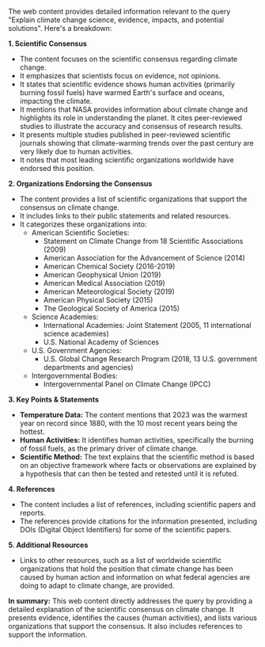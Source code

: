 The web content provides detailed information relevant to the query "Explain climate change science, evidence, impacts, and potential solutions". Here's a breakdown:

**1. Scientific Consensus**

*   The content focuses on the scientific consensus regarding climate change.
*   It emphasizes that scientists focus on evidence, not opinions.
*   It states that scientific evidence shows human activities (primarily burning fossil fuels) have warmed Earth's surface and oceans, impacting the climate.
*   It mentions that NASA provides information about climate change and highlights its role in understanding the planet. It cites peer-reviewed studies to illustrate the accuracy and consensus of research results.
*   It presents multiple studies published in peer-reviewed scientific journals showing that climate-warming trends over the past century are very likely due to human activities.
*   It notes that most leading scientific organizations worldwide have endorsed this position.

**2. Organizations Endorsing the Consensus**

*   The content provides a list of scientific organizations that support the consensus on climate change.
*   It includes links to their public statements and related resources.
*   It categorizes these organizations into:
    *   American Scientific Societies:
        *   Statement on Climate Change from 18 Scientific Associations (2009)
        *   American Association for the Advancement of Science (2014)
        *   American Chemical Society (2016-2019)
        *   American Geophysical Union (2019)
        *   American Medical Association (2019)
        *   American Meteorological Society (2019)
        *   American Physical Society (2015)
        *   The Geological Society of America (2015)
    *   Science Academies:
        *   International Academies: Joint Statement (2005, 11 international science academies)
        *   U.S. National Academy of Sciences
    *   U.S. Government Agencies:
        *   U.S. Global Change Research Program (2018, 13 U.S. government departments and agencies)
    *   Intergovernmental Bodies:
        *   Intergovernmental Panel on Climate Change (IPCC)

**3. Key Points & Statements**

*   **Temperature Data:** The content mentions that 2023 was the warmest year on record since 1880, with the 10 most recent years being the hottest.
*   **Human Activities:** It identifies human activities, specifically the burning of fossil fuels, as the primary driver of climate change.
*   **Scientific Method:** The text explains that the scientific method is based on an objective framework where facts or observations are explained by a hypothesis that can then be tested and retested until it is refuted.

**4. References**

*   The content includes a list of references, including scientific papers and reports.
*   The references provide citations for the information presented, including DOIs (Digital Object Identifiers) for some of the scientific papers.

**5. Additional Resources**

*   Links to other resources, such as a list of worldwide scientific organizations that hold the position that climate change has been caused by human action and information on what federal agencies are doing to adapt to climate change, are provided.

**In summary:** This web content directly addresses the query by providing a detailed explanation of the scientific consensus on climate change. It presents evidence, identifies the causes (human activities), and lists various organizations that support the consensus. It also includes references to support the information.
